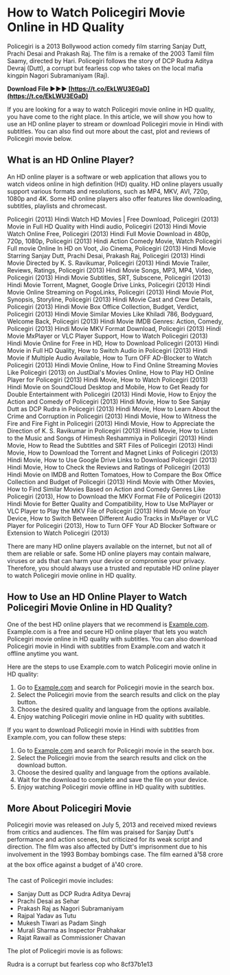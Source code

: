 
 
# How to Watch Policegiri Movie Online in HD Quality
 
Policegiri is a 2013 Bollywood action comedy film starring Sanjay Dutt, Prachi Desai and Prakash Raj. The film is a remake of the 2003 Tamil film Saamy, directed by Hari. Policegiri follows the story of DCP Rudra Aditya Devraj (Dutt), a corrupt but fearless cop who takes on the local mafia kingpin Nagori Subramaniyam (Raj).
 
**Download File ►►► [https://t.co/EkLWU3EGaD](https://t.co/EkLWU3EGaD)**


 
If you are looking for a way to watch Policegiri movie online in HD quality, you have come to the right place. In this article, we will show you how to use an HD online player to stream or download Policegiri movie in Hindi with subtitles. You can also find out more about the cast, plot and reviews of Policegiri movie below.
 
## What is an HD Online Player?
 
An HD online player is a software or web application that allows you to watch videos online in high definition (HD) quality. HD online players usually support various formats and resolutions, such as MP4, MKV, AVI, 720p, 1080p and 4K. Some HD online players also offer features like downloading, subtitles, playlists and chromecast.
 
Policegiri (2013) Hindi Watch HD Movies | Free Download,  Policegiri (2013) Movie in Full HD Quality with Hindi audio,  Policegiri (2013) Hindi Movie Watch Online Free,  Policegiri (2013) Hindi Full Movie Download in 480p, 720p, 1080p,  Policegiri (2013) Hindi Action Comedy Movie,  Watch Policegiri Full movie Online In HD on Voot, Jio Cinema,  Policegiri (2013) Hindi Movie Starring Sanjay Dutt, Prachi Desai, Prakash Raj,  Policegiri (2013) Hindi Movie Directed by K. S. Ravikumar,  Policegiri (2013) Hindi Movie Trailer, Reviews, Ratings,  Policegiri (2013) Hindi Movie Songs, MP3, MP4, Video,  Policegiri (2013) Hindi Movie Subtitles, SRT, Subscene,  Policegiri (2013) Hindi Movie Torrent, Magnet, Google Drive Links,  Policegiri (2013) Hindi Movie Online Streaming on PogoLinks,  Policegiri (2013) Hindi Movie Plot, Synopsis, Storyline,  Policegiri (2013) Hindi Movie Cast and Crew Details,  Policegiri (2013) Hindi Movie Box Office Collection, Budget, Verdict,  Policegiri (2013) Hindi Movie Similar Movies Like Khiladi 786, Bodyguard, Welcome Back,  Policegiri (2013) Hindi Movie IMDB Genres: Action, Comedy,  Policegiri (2013) Hindi Movie MKV Format Download,  Policegiri (2013) Hindi Movie MxPlayer or VLC Player Support,  How to Watch Policegiri (2013) Hindi Movie Online for Free in HD,  How to Download Policegiri (2013) Hindi Movie in Full HD Quality,  How to Switch Audio in Policegiri (2013) Hindi Movie if Multiple Audio Available,  How to Turn OFF AD-Blocker to Watch Policegiri (2013) Hindi Movie Online,  How to Find Online Streaming Movies Like Policegiri (2013) on JustDial's Movies Online,  How to Play HD Online Player for Policegiri (2013) Hindi Movie,  How to Watch Policegiri (2013) Hindi Movie on SoundCloud Desktop and Mobile,  How to Get Ready for Double Entertainment with Policegiri (2013) Hindi Movie,  How to Enjoy the Action and Comedy of Policegiri (2013) Hindi Movie,  How to See Sanjay Dutt as DCP Rudra in Policegiri (2013) Hindi Movie,  How to Learn About the Crime and Corruption in Policegiri (2013) Hindi Movie,  How to Witness the Fire and Fire Fight in Policegiri (2013) Hindi Movie,  How to Appreciate the Direction of K. S. Ravikumar in Policegiri (2013) Hindi Movie,  How to Listen to the Music and Songs of Himesh Reshammiya in Policegiri (2013) Hindi Movie,  How to Read the Subtitles and SRT Files of Policegiri (2013) Hindi Movie,  How to Download the Torrent and Magnet Links of Policegiri (2013) Hindi Movie,  How to Use Google Drive Links to Download Policegiri (2013) Hindi Movie,  How to Check the Reviews and Ratings of Policegiri (2013) Hindi Movie on IMDB and Rotten Tomatoes,  How to Compare the Box Office Collection and Budget of Policegiri (2013) Hindi Movie with Other Movies,  How to Find Similar Movies Based on Action and Comedy Genres Like Policegiri (2013),  How to Download the MKV Format File of Policegiri (2013) Hindi Movie for Better Quality and Compatibility,  How to Use MxPlayer or VLC Player to Play the MKV File of Policegiri (2013) Hindi Movie on Your Device,  How to Switch Between Different Audio Tracks in MxPlayer or VLC Player for Policegiri (2013),  How to Turn OFF Your AD Blocker Software or Extension to Watch Policegiri (2013)
 
There are many HD online players available on the internet, but not all of them are reliable or safe. Some HD online players may contain malware, viruses or ads that can harm your device or compromise your privacy. Therefore, you should always use a trusted and reputable HD online player to watch Policegiri movie online in HD quality.
 
## How to Use an HD Online Player to Watch Policegiri Movie Online in HD Quality?
 
One of the best HD online players that we recommend is [Example.com](https://example.com). Example.com is a free and secure HD online player that lets you watch Policegiri movie online in HD quality with subtitles. You can also download Policegiri movie in Hindi with subtitles from Example.com and watch it offline anytime you want.
 
Here are the steps to use Example.com to watch Policegiri movie online in HD quality:
 
1. Go to [Example.com](https://example.com) and search for Policegiri movie in the search box.
2. Select the Policegiri movie from the search results and click on the play button.
3. Choose the desired quality and language from the options available.
4. Enjoy watching Policegiri movie online in HD quality with subtitles.

If you want to download Policegiri movie in Hindi with subtitles from Example.com, you can follow these steps:

1. Go to [Example.com](https://example.com) and search for Policegiri movie in the search box.
2. Select the Policegiri movie from the search results and click on the download button.
3. Choose the desired quality and language from the options available.
4. Wait for the download to complete and save the file on your device.
5. Enjoy watching Policegiri movie offline in HD quality with subtitles.

## More About Policegiri Movie
 
Policegiri movie was released on July 5, 2013 and received mixed reviews from critics and audiences. The film was praised for Sanjay Dutt's performance and action scenes, but criticized for its weak script and direction. The film was also affected by Dutt's imprisonment due to his involvement in the 1993 Bombay bombings case. The film earned â¹58 crore at the box office against a budget of â¹40 crore.
 
The cast of Policegiri movie includes:

- Sanjay Dutt as DCP Rudra Aditya Devraj
- Prachi Desai as Sehar
- Prakash Raj as Nagori Subramaniyam
- Rajpal Yadav as Tutu
- Mukesh Tiwari as Padam Singh
- Murali Sharma as Inspector Prabhakar
- Rajat Rawail as Commissioner Chavan

The plot of Policegiri movie is as follows:
 
Rudra is a corrupt but fearless cop who
 8cf37b1e13
 
